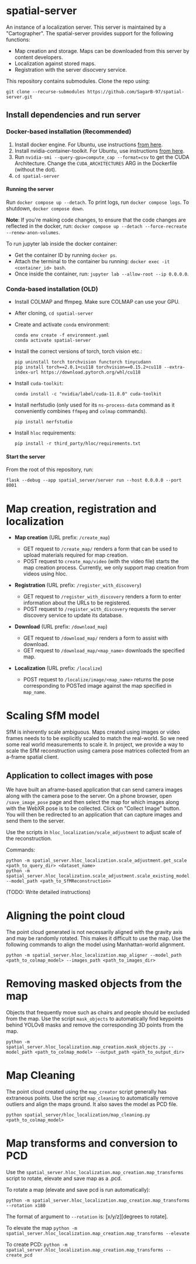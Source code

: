 # spatial-server

An instance of a localization server. This server is maintained by a "Cartographer". The spatial-server provides support for the following functions:

- Map creation and storage. Maps can be downloaded from this server by content developers.
- Localization against stored maps.
- Registration with the server disocvery service.

This repository contains submodules. Clone the repo using:
```
git clone --recurse-submodules https://github.com/SagarB-97/spatial-server.git
```

## Install dependencies and run server

### Docker-based installation (Recommended)

1. Install docker engine. For Ubuntu, use instructions [from here](https://docs.docker.com/engine/install/ubuntu/#install-using-the-repository).
2. Install nvidia-container-toolkit. For Ubuntu, use instructions [from here](https://docs.nvidia.com/datacenter/cloud-native/container-toolkit/latest/install-guide.html#installing-with-apt).
3. Run `nvidia-smi --query-gpu=compute_cap --format=csv` to get the CUDA Architecture. Change the `CUDA_ARCHITECTURES` ARG in the Dockerfile (without the dot).
3. `cd spatial-server`

#### Running the server
Run `docker compose up --detach`. To print logs, run `docker compose logs`. To shutdown, `docker compose down`.

**Note**: If you're making code changes, to ensure that the code changes are reflected in the docker, run: `docker compose up --detach --force-recreate --renew-anon-volumes`.

To run jupyter lab inside the docker container: 
- Get the container ID by running `docker ps`.
- Attach the terminal to the container bu running: `docker exec -it <container_id> bash`.
- Once inside the container, run: `jupyter lab --allow-root --ip 0.0.0.0`.


### Conda-based installation (OLD)

- Install COLMAP and ffmpeg. Make sure COLMAP can use your GPU.
- After cloning, `cd spatial-server` 
- Create and activate `conda` environment: 

    ```
    conda env create -f environment.yaml
    conda activate spatial-server
    ```
- Install the correct versions of torch, torch vision etc.: 
    ```
    pip uninstall torch torchvision functorch tinycudann
    pip install torch==2.0.1+cu118 torchvision==0.15.2+cu118 --extra-index-url https://download.pytorch.org/whl/cu118
    ```
- Install `cuda-toolkit`:
    ```
    conda install -c "nvidia/label/cuda-11.8.0" cuda-toolkit
    ```
- Install nerfstudio (only used for its `ns-process-data` command as it conveniently combines `ffmpeg` and `colmap` commands).
    ```
    pip install nerfstudio
    ```
- Install `hloc` requirements: 
    ```
    pip install -r third_party/hloc/requirements.txt
    ```


#### Start the server
From the root of this repository, run:
```
flask --debug --app spatial_server/server run --host 0.0.0.0 --port 8001
```

# Map creation, registration and localization

- **Map creation** (URL prefix: `/create_map`)
    - GET request to `/create_map/` renders a form that can be used to upload materials required for map creation. 
    - POST request to `create_map/video` (with the video file) starts the map creation process. Currently, we only support map creation from videos using hloc.

- **Registration** (URL prefix: `/register_with_discovery`)
    - GET request to `/register_with_discovery` renders a form to enter information about the URLs to be registered.
    - POST request to `/register_with_discovery` requests the server discovery service to update its database.

- **Download** (URL prefix: `/download_map`)
    - GET request to `/download_map/` renders a form to assist with download.
    - GET request to `/download_map/<map_name>` downloads the specified map.

- **Localization** (URL prefix: `/localize`)
    - POST request to `/localize/image/<map_name>` returns the pose corresponding to POSTed image against the map specified in `map_name`.

# Scaling SfM model

SfM is inherently scale ambiguous. Maps created using images or video frames needs to to be explicitly scaled to match the real-world. So we need some real world measurements to scale it. In project, we provide a way to scale the SfM reconstruction using camera pose matrices collected from an a-frame spatial client. 

## Application to collect images with pose

We have built an aframe-based application that can send camera images along with the camera pose to the server. On a phone browser, open `/save_image_pose` page and then select the map for which images along with the WebXR pose is to be collected. Click on "Collect Image" button. You will then be redirected to an application that can capture images and send them to the server.

Use the scripts in `hloc_localization/scale_adjustment` to adjust scale of the reconstruction.

Commands:
```
python -m spatial_server.hloc_localization.scale_adjustment.get_scale <path_to_query_dir> <dataset_name>
python -m spatial_server.hloc_localization.scale_adjustment.scale_existing_model --model_path <path_to_SfMReconstruction>
```

(TODO: Write detailed instructions)

# Aligning the point cloud

The point cloud generated is not necessarily aligned with the gravity axis and may be randomly rotated. This makes it difficult to use the map. Use the following commands to align the model using Manhattan-world alignment.

```
python -m spatial_server.hloc_localization.map_aligner --model_path <path_to_colmap_model> --images_path <path_to_images_dir>
```
# Removing masked objects from the map

Objects that frequently move such as chairs and people should be excluded from the map. Use the script `mask_objects` to automatically find keypoints behind YOLOv8 masks and remove the corresponding 3D points from the map.

```
python -m spatial_server.hloc_localization.map_creation.mask_objects.py --model_path <path_to_colmap_model> --output_path <path_to_output_dir>
```
# Map Cleaning

The point cloud created using the `map_creator` script generally has extraneous points. Use the script `map_cleaning` to automatically remove outliers and align the maps ground. It also saves the model as PCD file.

```
python spatial_server/hloc_localization/map_cleaning.py <path_to_colmap_model>
```

# Map transforms and conversion to PCD

Use the `spatial_server.hloc_localization.map_creation.map_transforms` script to rotate, elevate and save map as a .pcd.

To rotate a map (elevate and save pcd is run automatically):
```
python -m spatial_server.hloc_localization.map_creation.map_transforms --rotation x180
```

The format of argument to `--rotation` is: \[x/y/z\]\[degrees to rotate\].

To elevate the map 
```python -m spatial_server.hloc_localization.map_creation.map_transforms --elevate``` 

To create PCD: 
```python -m spatial_server.hloc_localization.map_creation.map_transforms --create_pcd```
